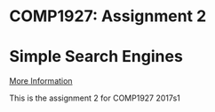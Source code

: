 # COMP1927: Assignment 2 
# Simple Search Engines 
[More Information](https://www.cse.unsw.edu.au/~cs1927/17s1/ass/ass02/Ass2.html)

This is the assignment 2 for COMP1927 2017s1
